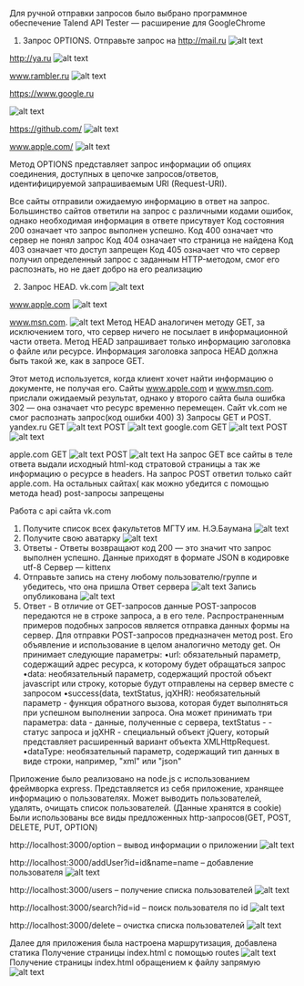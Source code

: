 Для ручной отправки запросов было выбрано программное обеспечение Talend API Tester — расширение для GoogleChrome
1)	Запрос OPTIONS. Отправьте запрос на
 http://mail.ru
![alt text](https://github.com/AlFTr/LabRab/blob/main/lab1/screens/scr1.png) 

 http://ya.ru
![alt text](https://github.com/AlFTr/LabRab/blob/main/lab1/screens/scr2.png) 


 www.rambler.ru
![alt text](https://github.com/AlFTr/LabRab/blob/main/lab1/screens/scr3.png) 

 https://www.google.ru

![alt text](https://github.com/AlFTr/LabRab/blob/main/lab1/screens/scr4.png) 

 https://github.com/
![alt text](https://github.com/AlFTr/LabRab/blob/main/lab1/screens/scr5.png) 

  www.apple.com/
![alt text](https://github.com/AlFTr/LabRab/blob/main/lab1/screens/scr6.png) 

 Метод OPTIONS представляет запрос информации об опциях соединения, доступных в цепочке запросов/ответов, идентифицируемой запрашиваемым URI (Request-URI).
     
  Все сайты отправили ожидаемую информацию в ответ на запрос. Большинство сайтов ответили на запрос с различными кодами ошибок, однако необходимая информация в ответе присутвует
Код состояния 200 означает что запрос выполнен успешно.
Код 400 означает что сервер не понял запрос
Код 404 означает что страница не найдена
Код 403 означает что доступ запрещен
Код 405 означает что что сервер получил определенный запрос с заданным HTTP-методом, смог его распознать, но не дает добро на его реализацию 



2)	Запрос HEAD.
 vk.com
![alt text](https://github.com/AlFTr/LabRab/blob/main/lab1/screens/scr7.png) 



www.apple.com
![alt text](https://github.com/AlFTr/LabRab/blob/main/lab1/screens/scr8.png) 

 www.msn.com.
![alt text](https://github.com/AlFTr/LabRab/blob/main/lab1/screens/scr9.png) 
Метод HEAD аналогичен методу GET, за исключением того, что сервер ничего не посылает в информационной части ответа. Метод HEAD запрашивает только информацию заголовка о файле или ресурсе. Информация заголовка запроса HEAD должна быть такой же, как в запросе GET. 

Этот метод используется, когда клиент хочет найти информацию о документе, не получая его.
Сайты www.apple.com и www.msn.com. прислали ожидаемый результат, однако у второго сайта была ошибка 302 — она означает что ресурс временно перемещен. Сайт vk.com не смог распознать запрос(код ошибки 400)
3)	Запросы GET и POST.
yandex.ru
GET
![alt text](https://github.com/AlFTr/LabRab/blob/main/lab1/screens/scr10.png) 
POST
![alt text](https://github.com/AlFTr/LabRab/blob/main/lab1/screens/scr11.png) 
google.com
GET
![alt text](https://github.com/AlFTr/LabRab/blob/main/lab1/screens/scr12.png) 
POST
![alt text](https://github.com/AlFTr/LabRab/blob/main/lab1/screens/scr13.png) 

apple.com
GET
![alt text](https://github.com/AlFTr/LabRab/blob/main/lab1/screens/scr14.png) 
POST
![alt text](https://github.com/AlFTr/LabRab/blob/main/lab1/screens/scr15.png) 
На запрос GET все сайты в теле ответа выдали исходный html-код стратовой страницы а так же информацию о ресурсе в headers. 
На запрос POST ответил только сайт apple.com. На остальных сайтах( как можно убедится с помощью метода head) post-запросы запрещены

Работа с api сайта vk.com
1)	Получите список всех факультетов МГТУ им. Н.Э.Баумана
![alt text](https://github.com/AlFTr/LabRab/blob/main/lab1/screens/scr16.png) 
2)	Получите свою аватарку
![alt text](https://github.com/AlFTr/LabRab/blob/main/lab1/screens/scr17.png) 
3)	Ответы - 
Ответы возвращают код 200 — это значит что запрос выполнен успешно. Данные приходят в формате JSON в кодировке utf-8
Сервер — kittenx
4)	Отправьте запись на стену любому пользователю/группе и убедитесь, что она пришла
Ответ сервера 
![alt text](https://github.com/AlFTr/LabRab/blob/main/lab1/screens/scr17.png) 
           Запись опубликована 
![alt text](https://github.com/AlFTr/LabRab/blob/main/lab1/screens/scr18.png) 
5)	Ответ - 
В отличие от GET-запросов данные POST-запросов передаются не в строке запроса, а в его теле. Распространенным примеров подобных запросов является отправка данных формы на сервер.
Для отправки POST-запросов предназначен метод post. Его объявление и использование в целом аналогично методу get. Он принимает следующие параметры:
•url: обязательный параметр, содержащий адрес ресурса, к которому будет обращаться запрос
•data: необязательный параметр, содержащий простой объект javascript или строку, которые будут отправлены на сервер вместе с запросом
•success(data, textStatus, jqXHR): необязательный параметр - функция обратного вызова, которая будет выполняться при успешном выполнении запроса. Она может принимать три параметра: data - данные, полученные с сервера, textStatus - - статус запроса и jqXHR - специальный объект jQuery, который представляет расширенный вариант объекта XMLHttpRequest.
•dataType: необязательный параметр, содержащий тип данных в виде строки, например, "xml" или "json"


Приложение было реализовано на node.js с использованием фреймворка express. Представляется из себя приложение, хранящее информацию о пользователях. Может выводить пользователей, удалять, очищать список пользователей. (Данные хранятся в cookie)
Были использованы все виды предложенных http-запросов(GET, POST, DELETE, PUT, OPTION)

http://localhost:3000/option – вывод информации о приложении
![alt text](https://github.com/AlFTr/LabRab/blob/main/lab1/screens/scr19.png) 

http://localhost:3000/addUser?id=id&name=name – добавление пользователя
![alt text](https://github.com/AlFTr/LabRab/blob/main/lab1/screens/scr20.png) 

http://localhost:3000/users – получение списка пользователей
![alt text](https://github.com/AlFTr/LabRab/blob/main/lab1/screens/scr21.png) 

http://localhost:3000/search?id=id – поиск пользователя по id
![alt text](https://github.com/AlFTr/LabRab/blob/main/lab1/screens/scr22.png) 



http://localhost:3000/delete – очистка списка пользователей
![alt text](https://github.com/AlFTr/LabRab/blob/main/lab1/screens/scr23.png) 

Далее для приложения была настроена маршрутизация, добавлена статика
Получение страницы index.html с помощью routes
![alt text](https://github.com/AlFTr/LabRab/blob/main/lab1/screens/scr24.png) 
Получение страницы index.html обращением к файлу запрямую
![alt text](https://github.com/AlFTr/LabRab/blob/main/lab1/screens/scr25.png) 


